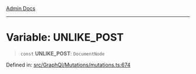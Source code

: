 [Admin Docs](/)

***

# Variable: UNLIKE\_POST

> `const` **UNLIKE\_POST**: `DocumentNode`

Defined in: [src/GraphQl/Mutations/mutations.ts:674](https://github.com/PalisadoesFoundation/talawa-admin/blob/main/src/GraphQl/Mutations/mutations.ts#L674)
